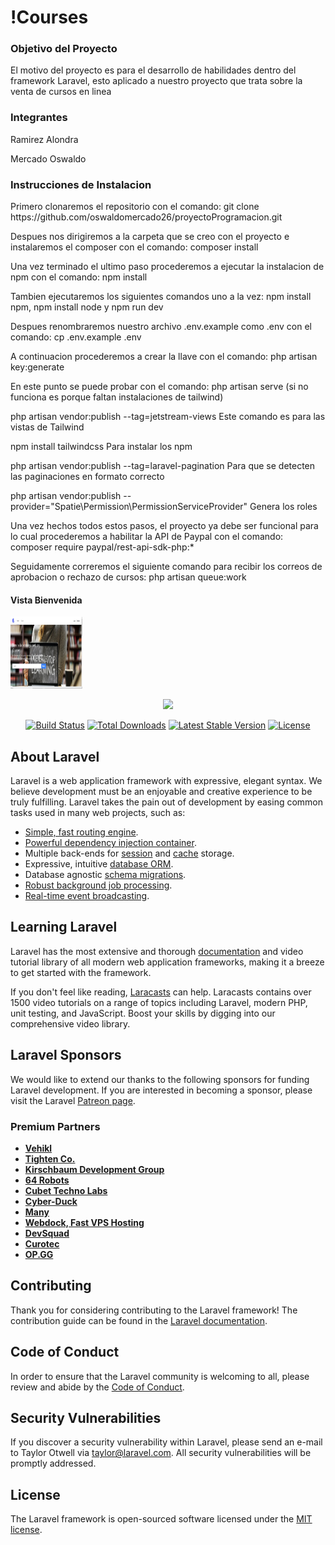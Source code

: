 <h1>!Courses</h1>

<h3> Objetivo del Proyecto </h3>

<p> El motivo del proyecto es para el desarrollo de habilidades dentro del framework Laravel, esto aplicado a nuestro proyecto que trata sobre la venta de cursos en linea </p>

<h3> Integrantes </h3>

<p>Ramirez Alondra</p>
<p>Mercado Oswaldo</p>

<h3> Instrucciones de Instalacion </h3>

<p>Primero clonaremos el repositorio con el comando: git clone https://github.com/oswaldomercado26/proyectoProgramacion.git </p>
<p>Despues nos dirigiremos a la carpeta que se creo con el proyecto e instalaremos el composer con el comando: composer install</p>
<p>Una vez terminado el ultimo paso procederemos a ejecutar la instalacion de npm con el comando: npm install</p>
<p>Tambien ejecutaremos los siguientes comandos uno a la vez: npm install npm, npm install node y npm run dev</p>
<p>Despues renombraremos nuestro archivo .env.example como .env con el comando: cp .env.example .env</p>
<p>A continuacion procederemos a crear la llave con el comando: php artisan key:generate</p>
<p>En este punto se puede probar con el comando: php artisan serve (si no funciona es porque faltan instalaciones de tailwind)</p>
<p>php artisan vendor:publish --tag=jetstream-views Este comando es para las vistas de Tailwind</p>
<p>npm install tailwindcss Para instalar los npm</p>
<p>php artisan vendor:publish --tag=laravel-pagination Para que se detecten las paginaciones en formato correcto </p>
<p>php artisan vendor:publish --provider="Spatie\Permission\PermissionServiceProvider" Genera los roles </p>
<p>Una vez hechos todos estos pasos, el proyecto ya debe ser funcional para lo cual procederemos a habilitar la API de Paypal 
con el comando: composer require paypal/rest-api-sdk-php:* </p>
<p>Seguidamente correremos el siguiente comando para recibir los correos de aprobacion o rechazo de cursos: php artisan queue:work </p>
<h4> Vista Bienvenida </h4>
<img class="imagenDerecha" src="/public/img/home/Bienvenida.JPG"  width="115" height="115">

<p align="center"><a href="https://laravel.com" target="_blank"><img src="https://raw.githubusercontent.com/laravel/art/master/logo-lockup/5%20SVG/2%20CMYK/1%20Full%20Color/laravel-logolockup-cmyk-red.svg" width="400"></a></p>

<p align="center">
<a href="https://travis-ci.org/laravel/framework"><img src="https://travis-ci.org/laravel/framework.svg" alt="Build Status"></a>
<a href="https://packagist.org/packages/laravel/framework"><img src="https://img.shields.io/packagist/dt/laravel/framework" alt="Total Downloads"></a>
<a href="https://packagist.org/packages/laravel/framework"><img src="https://img.shields.io/packagist/v/laravel/framework" alt="Latest Stable Version"></a>
<a href="https://packagist.org/packages/laravel/framework"><img src="https://img.shields.io/packagist/l/laravel/framework" alt="License"></a>
</p>

## About Laravel

Laravel is a web application framework with expressive, elegant syntax. We believe development must be an enjoyable and creative experience to be truly fulfilling. Laravel takes the pain out of development by easing common tasks used in many web projects, such as:

- [Simple, fast routing engine](https://laravel.com/docs/routing).
- [Powerful dependency injection container](https://laravel.com/docs/container).
- Multiple back-ends for [session](https://laravel.com/docs/session) and [cache](https://laravel.com/docs/cache) storage.
- Expressive, intuitive [database ORM](https://laravel.com/docs/eloquent).
- Database agnostic [schema migrations](https://laravel.com/docs/migrations).
- [Robust background job processing](https://laravel.com/docs/queues).
- [Real-time event broadcasting](https://laravel.com/docs/broadcasting).


## Learning Laravel

Laravel has the most extensive and thorough [documentation](https://laravel.com/docs) and video tutorial library of all modern web application frameworks, making it a breeze to get started with the framework.

If you don't feel like reading, [Laracasts](https://laracasts.com) can help. Laracasts contains over 1500 video tutorials on a range of topics including Laravel, modern PHP, unit testing, and JavaScript. Boost your skills by digging into our comprehensive video library.

## Laravel Sponsors

We would like to extend our thanks to the following sponsors for funding Laravel development. If you are interested in becoming a sponsor, please visit the Laravel [Patreon page](https://patreon.com/taylorotwell).

### Premium Partners

- **[Vehikl](https://vehikl.com/)**
- **[Tighten Co.](https://tighten.co)**
- **[Kirschbaum Development Group](https://kirschbaumdevelopment.com)**
- **[64 Robots](https://64robots.com)**
- **[Cubet Techno Labs](https://cubettech.com)**
- **[Cyber-Duck](https://cyber-duck.co.uk)**
- **[Many](https://www.many.co.uk)**
- **[Webdock, Fast VPS Hosting](https://www.webdock.io/en)**
- **[DevSquad](https://devsquad.com)**
- **[Curotec](https://www.curotec.com/services/technologies/laravel/)**
- **[OP.GG](https://op.gg)**

## Contributing

Thank you for considering contributing to the Laravel framework! The contribution guide can be found in the [Laravel documentation](https://laravel.com/docs/contributions).

## Code of Conduct

In order to ensure that the Laravel community is welcoming to all, please review and abide by the [Code of Conduct](https://laravel.com/docs/contributions#code-of-conduct).

## Security Vulnerabilities

If you discover a security vulnerability within Laravel, please send an e-mail to Taylor Otwell via [taylor@laravel.com](mailto:taylor@laravel.com). All security vulnerabilities will be promptly addressed.

## License

The Laravel framework is open-sourced software licensed under the [MIT license](https://opensource.org/licenses/MIT).
